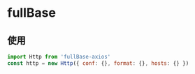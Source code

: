 # fullBase

## 使用

``` js
import Http from 'fullBase-axios'
const http = new Http({ conf: {}, format: {}, hosts: {} })
``` 